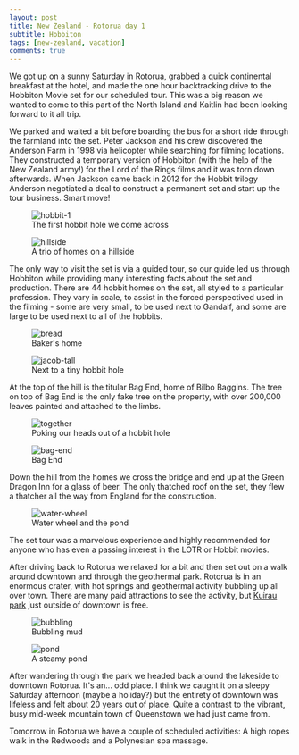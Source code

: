 ```yaml
---
layout: post
title: New Zealand - Rotorua day 1
subtitle: Hobbiton
tags: [new-zealand, vacation]
comments: true
---
```


We got up on a sunny Saturday in Rotorua, grabbed a quick continental breakfast at the hotel, and made the one hour backtracking drive to the Hobbiton Movie set for our scheduled tour. This was a big reason we wanted to come to this part of the North Island and Kaitlin had been looking forward to it all trip.

We parked and waited a bit before boarding the bus for a short ride through the farmland into the set. Peter Jackson and his crew discovered the Anderson Farm in 1998 via helicopter while searching for filming locations. They constructed a temporary version of Hobbiton (with the help of the New Zealand army!) for the Lord of the Rings films and it was torn down afterwards. When Jackson came back in 2012 for the Hobbit trilogy Anderson negotiated a deal to construct a permanent set and start up the tour business. Smart move!

<figure>
  <img src="{{site.url}}/assets/img/2023-03-11-rotorua-day-1/hobbit-1.JPG" alt="hobbit-1"/>
  <figcaption>The first hobbit hole we come across</figcaption>
</figure>

<figure>
  <img src="{{site.url}}/assets/img/2023-03-11-rotorua-day-1/hillside.JPG" alt="hillside"/>
  <figcaption>A trio of homes on a hillside</figcaption>
</figure>

The only way to visit the set is via a guided tour, so our guide led us through Hobbiton while providing many interesting facts about the set and production. There are 44 hobbit homes on the set, all styled to a particular profession. They vary in scale, to assist in the forced perspectived used in the filming - some are very small, to be used next to Gandalf, and some are large to be used next to all of the hobbits.

<figure>
  <img src="{{site.url}}/assets/img/2023-03-11-rotorua-day-1/bread.JPG" alt="bread"/>
  <figcaption>Baker's home</figcaption>
</figure>

<figure>
  <img src="{{site.url}}/assets/img/2023-03-11-rotorua-day-1/jacob-tall.JPG" alt="jacob-tall"/>
  <figcaption>Next to a tiny hobbit hole</figcaption>
</figure>

At the top of the hill is the titular Bag End, home of Bilbo Baggins. The tree on top of Bag End is the only fake tree on the property, with over 200,000 leaves painted and attached to the limbs.

<figure>
  <img src="{{site.url}}/assets/img/2023-03-11-rotorua-day-1/together.JPG" alt="together"/>
  <figcaption>Poking our heads out of a hobbit hole</figcaption>
</figure>

<figure>
  <img src="{{site.url}}/assets/img/2023-03-11-rotorua-day-1/bag-end.JPG" alt="bag-end"/>
  <figcaption>Bag End</figcaption>
</figure>

Down the hill from the homes we cross the bridge and end up at the Green Dragon Inn for a glass of beer. The only thatched roof on the set, they flew a thatcher all the way from England for the construction.

<figure>
  <img src="{{site.url}}/assets/img/2023-03-11-rotorua-day-1/water-wheel.JPG" alt="water-wheel"/>
  <figcaption>Water wheel and the pond</figcaption>
</figure>

The set tour was a marvelous experience and highly recommended for anyone who has even a passing interest in the LOTR or Hobbit movies.

After driving back to Rotorua we relaxed for a bit and then set out on a walk around downtown and through the geothermal park. Rotorua is in an enormous crater, with hot springs and geothermal activity bubbling up all over town. There are many paid attractions to see the activity, but [Kuirau park](https://www.rotoruanz.com/things-to-do/family-fun/kuirau-park) just outside of downtown is free.

<figure>
  <img src="{{site.url}}/assets/img/2023-03-11-rotorua-day-1/bubbling.JPG" alt="bubbling"/>
  <figcaption>Bubbling mud</figcaption>
</figure>

<figure>
  <img src="{{site.url}}/assets/img/2023-03-11-rotorua-day-1/pond.JPG" alt="pond"/>
  <figcaption>A steamy pond</figcaption>
</figure>

After wandering through the park we headed back around the lakeside to downtown Rotorua. It's an... odd place. I think we caught it on a sleepy Saturday afternoon (maybe a holiday?) but the entirety of downtown was lifeless and felt about 20 years out of place. Quite a contrast to the vibrant, busy mid-week mountain town of Queenstown we had just came from.

Tomorrow in Rotorua we have a couple of scheduled activities: A high ropes walk in the Redwoods and a Polynesian spa massage.
